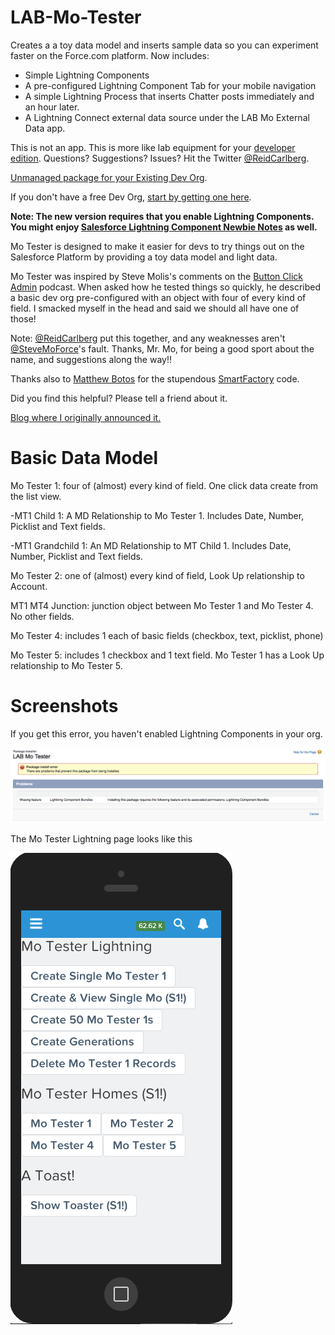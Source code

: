 LAB-Mo-Tester
=============

Creates a a toy data model and inserts sample data so you can experiment faster on the Force.com platform. Now includes:

* Simple Lightning Components
* A pre-configured Lightning Component Tab for your mobile navigation
* A simple Lightning Process that inserts Chatter posts immediately and an hour later.
* A Lightning Connect external data source under the LAB Mo External Data app.

This is not an app. This is more like lab equipment for your [developer edition](https://developer.salesforce.com/signup).  Questions? Suggestions? Issues? Hit the Twitter [@ReidCarlberg](http://twitter.com/ReidCarlberg).

[Unmanaged package for your Existing Dev Org](https://login.salesforce.com/packaging/installPackage.apexp?p0=04tE0000000IdF5).  

If you don't have a free Dev Org, [start by getting one here](http://developer.salesforce.com/signup).

**Note: The new version requires that you enable Lightning Components.  You might enjoy [Salesforce Lightning Component Newbie Notes](http://reidcarlberg.github.io/lightning-newbie) as well.**

Mo Tester is designed to make it easier for devs to try things out on the Salesforce Platform 
by providing a toy data model and light data.

Mo Tester was inspired by Steve Molis's comments on the [Button Click Admin](http://buttonclickadmin.com/) podcast. 
When asked how he tested things so quickly, he described a basic dev org pre-configured 
with an object with four of every kind of field. I smacked myself in the head and said 
we should all have one of those!

Note: [@ReidCarlberg](http://twitter.com/ReidCarlberg) put this together, and any weaknesses aren't [@SteveMoForce](http://twitter.com/SteveMoForce)'s fault. Thanks, Mr. Mo, for being a good sport about the name, and suggestions along the way!!

Thanks also to [Matthew Botos](http://twitter.com/BotosCloud) for the stupendous [SmartFactory](https://github.com/mbotos/SmartFactory-for-Force.com) code.

Did you find this helpful? Please tell a friend about it.

[Blog where I originally announced it.](http://blogs.developerforce.com/developer-relations/2013/03/experiment-faster-on-force-com.html)

Basic Data Model
================

Mo Tester 1: four of (almost) every kind of field.  One click data create from the list view.

-MT1 Child 1: A MD Relationship to Mo Tester 1.  Includes Date, Number, Picklist and Text fields. 

-MT1 Grandchild 1: An MD Relationship to MT Child 1.  Includes Date, Number, Picklist and Text fields. 

Mo Tester 2: one of (almost) every kind of field, Look Up relationship to Account.

MT1 MT4 Junction: junction object between Mo Tester 1 and Mo Tester 4. No other fields.

Mo Tester 4: includes 1 each of basic fields (checkbox, text, picklist, phone)

Mo Tester 5: includes 1 checkbox and 1 text field.  Mo Tester 1 has a Look Up relationship to Mo Tester 5.

Screenshots
===========

If you get this error, you haven't enabled Lightning Components in your org.

![Error](mo-tester-requires-lightning.png)

The Mo Tester Lightning page looks like this

![Success](mo-tester-2015-feb24.png)
